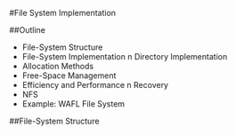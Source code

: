 #File System Implementation

##Outline
+ File-System Structure
+ File-System Implementation n Directory Implementation
+ Allocation Methods
+ Free-Space Management
+ Efficiency and Performance n Recovery
+ NFS
+ Example: WAFL File System

##File-System Structure
